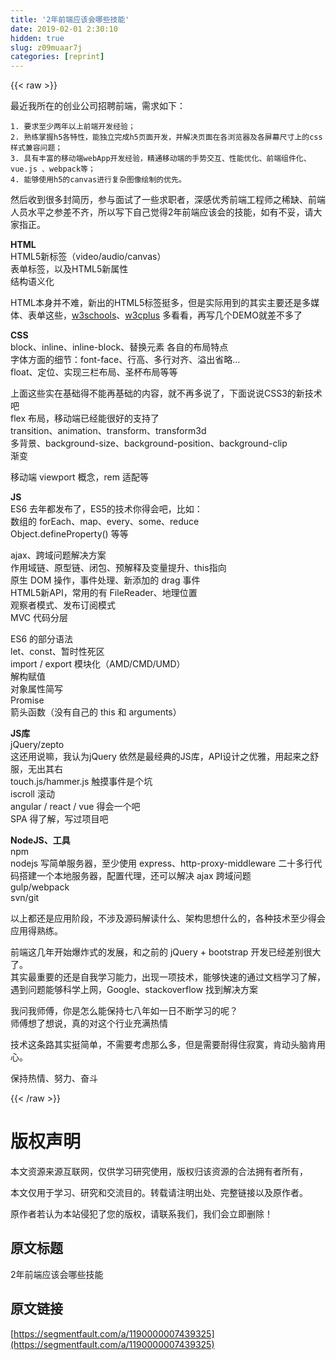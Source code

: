 ```yaml
---
title: '2年前端应该会哪些技能' 
date: 2019-02-01 2:30:10
hidden: true
slug: z09muaar7j
categories: [reprint]
---
```


{{< raw >}}

                    
<p>最近我所在的创业公司招聘前端，需求如下：</p>
<div class="widget-codetool" style="display:none;">
      <div class="widget-codetool--inner">
      <span class="selectCode code-tool" data-toggle="tooltip" data-placement="top" title="" data-original-title="全选"></span>
      <span type="button" class="copyCode code-tool" data-toggle="tooltip" data-placement="top" data-clipboard-text="1. 要求至少两年以上前端开发经验；
2. 熟练掌握h5各特性，能独立完成h5页面开发，并解决页面在各浏览器及各屏幕尺寸上的css样式兼容问题；
3. 具有丰富的移动端webApp开发经验，精通移动端的手势交互、性能优化、前端组件化、vue.js 、webpack等；
4. 能够使用h5的canvas进行复杂图像绘制的优先。" title="" data-original-title="复制"></span>
      <span type="button" class="saveToNote code-tool" data-toggle="tooltip" data-placement="top" title="" data-original-title="放进笔记"></span>
      </div>
      </div><pre class="hljs markdown"><code><span class="hljs-bullet">1. </span>要求至少两年以上前端开发经验；
<span class="hljs-bullet">2. </span>熟练掌握h5各特性，能独立完成h5页面开发，并解决页面在各浏览器及各屏幕尺寸上的css样式兼容问题；
<span class="hljs-bullet">3. </span>具有丰富的移动端webApp开发经验，精通移动端的手势交互、性能优化、前端组件化、vue.js 、webpack等；
<span class="hljs-bullet">4. </span>能够使用h5的canvas进行复杂图像绘制的优先。</code></pre>
<p>然后收到很多封简历，参与面试了一些求职者，深感优秀前端工程师之稀缺、前端人员水平之参差不齐，所以写下自己觉得2年前端应该会的技能，如有不妥，请大家指正。</p>
<p><strong>HTML</strong><br>HTML5新标签（video/audio/canvas）<br>表单标签，以及HTML5新属性<br>结构语义化</p>
<p>HTML本身并不难，新出的HTML5标签挺多，但是实际用到的其实主要还是多媒体、表单这些，<a href="http://www.w3schools.com/" rel="nofollow noreferrer" target="_blank">w3schools</a>、<a href="http://www.w3cplus.com/" rel="nofollow noreferrer" target="_blank">w3cplus</a> 多看看，再写几个DEMO就差不多了</p>
<p><strong>CSS</strong><br>block、inline、inline-block、替换元素 各自的布局特点<br>字体方面的细节：font-face、行高、多行对齐、溢出省略...<br>float、定位、实现三栏布局、圣杯布局等等</p>
<p>上面这些实在基础得不能再基础的内容，就不再多说了，下面说说CSS3的新技术吧<br>flex 布局，移动端已经能很好的支持了<br>transition、animation、transform、transform3d<br>多背景、background-size、background-position、background-clip<br>渐变</p>
<p>移动端 viewport 概念，rem 适配等</p>
<p><strong>JS</strong><br>ES6 去年都发布了，ES5的技术你得会吧，比如：<br>数组的 forEach、map、every、some、reduce<br>Object.defineProperty() 等等</p>
<p>ajax、跨域问题解决方案<br>作用域链、原型链、闭包、预解释及变量提升、this指向<br>原生 DOM 操作，事件处理、新添加的 drag 事件<br>HTML5新API，常用的有 FileReader、地理位置<br>观察者模式、发布订阅模式<br>MVC 代码分层</p>
<p>ES6 的部分语法<br>let、const、暂时性死区<br>import / export 模块化（AMD/CMD/UMD）<br>解构赋值<br>对象属性简写<br>Promise<br>箭头函数（没有自己的 this 和 arguments）</p>
<p><strong>JS库</strong><br>jQuery/zepto<br>这还用说嘛，我认为jQuery 依然是最经典的JS库，API设计之优雅，用起来之舒服，无出其右<br>touch.js/hammer.js 触摸事件是个坑<br>iscroll 滚动<br>angular / react / vue 得会一个吧<br>SPA 得了解，写过项目吧</p>
<p><strong>NodeJS、工具</strong><br>npm<br>nodejs 写简单服务器，至少使用 express、http-proxy-middleware 二十多行代码搭建一个本地服务器，配置代理，还可以解决 ajax 跨域问题<br>gulp/webpack<br>svn/git</p>
<p>以上都还是应用阶段，不涉及源码解读什么、架构思想什么的，各种技术至少得会应用得熟练。</p>
<p>前端这几年开始爆炸式的发展，和之前的 jQuery + bootstrap 开发已经差别很大了。<br>其实最重要的还是自我学习能力，出现一项技术，能够快速的通过文档学习了解，遇到问题能够科学上网，Google、stackoverflow 找到解决方案</p>
<p>我问我师傅，你是怎么能保持七八年如一日不断学习的呢？<br>师傅想了想说，真的对这个行业充满热情</p>
<p>技术这条路其实挺简单，不需要考虑那么多，但是需要耐得住寂寞，肯动头脑肯用心。</p>
<p>保持热情、努力、奋斗</p>

                
{{< /raw >}}

# 版权声明
本文资源来源互联网，仅供学习研究使用，版权归该资源的合法拥有者所有，

本文仅用于学习、研究和交流目的。转载请注明出处、完整链接以及原作者。

原作者若认为本站侵犯了您的版权，请联系我们，我们会立即删除！

## 原文标题
2年前端应该会哪些技能

## 原文链接
[https://segmentfault.com/a/1190000007439325](https://segmentfault.com/a/1190000007439325)

